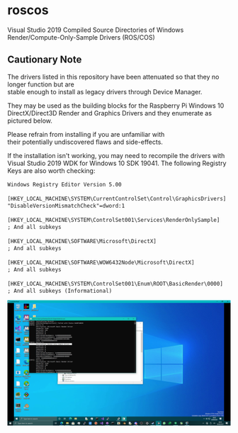 # roscos
Visual Studio 2019 Compiled Source Directories of Windows Render/Compute-Only-Sample Drivers (ROS/COS)

## Cautionary Note
The drivers listed in this repository have been attenuated so that they no longer function but are \
stable enough to install as legacy drivers through Device Manager.

They may be used as the building blocks for the Raspberry Pi Windows 10 \
DirectX/Direct3D Render and Graphics Drivers and they enumerate as pictured below.

Please refrain from installing if you are unfamiliar with \
their potentially undiscovered flaws and side-effects.

If the installation isn't working, you may need to recompile the drivers with Visual Studio 2019 WDK
for Windows 10 SDK 19041. The following Registry Keys are also worth checking:

```
Windows Registry Editor Version 5.00

[HKEY_LOCAL_MACHINE\SYSTEM\CurrentControlSet\Control\GraphicsDrivers]
"DisableVersionMismatchCheck"=dword:1

[HKEY_LOCAL_MACHINE\SYSTEM\ControlSet001\Services\RenderOnlySample]
; And all subkeys

[HKEY_LOCAL_MACHINE\SOFTWARE\Microsoft\DirectX]
; And all subkeys

[HKEY_LOCAL_MACHINE\SOFTWARE\WOW6432Node\Microsoft\DirectX]
; And all subkeys

[HKEY_LOCAL_MACHINE\SYSTEM\ControlSet001\Enum\ROOT\BasicRender\0000]
; And all subkeys (Informational)
```

![rosisalive](https://github.com/themindvirus/roscos/blob/main/rosisalive.png)
